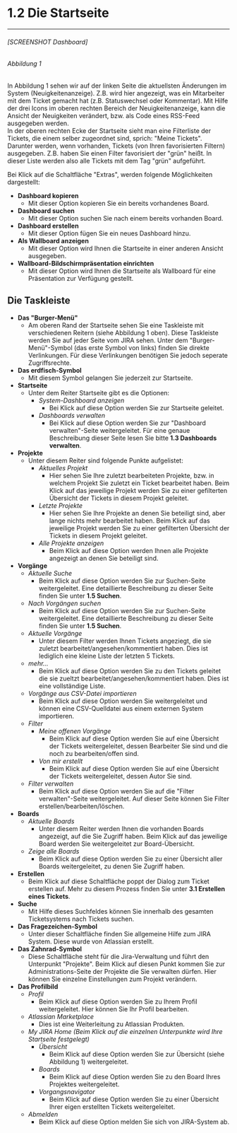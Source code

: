 # 1.2 Die Startseite

---

###### \[SCREENSHOT Dashboard\]

###### _Abbildung 1_

In Abbildung 1 sehen wir auf der linken Seite die aktuellsten Änderungen im System \(Neuigkeitenanzeige\). Z.B. wird hier angezeigt, was ein Mitarbeiter mit dem Ticket gemacht hat \(z.B. Statuswechsel oder Kommentar\). Mit Hilfe der drei Icons im oberen rechten Bereich der Neuigkeitenanzeige, kann die Ansicht der Neuigkeiten verändert, bzw. als Code eines RSS-Feed ausgegeben werden.  
In der oberen rechten Ecke der Startseite sieht man eine Filterliste der Tickets, die einem selber zugeordnet sind, sprich: "Meine Tickets".  
Darunter werden, wenn vorhanden, Tickets \(von Ihren favorisierten Filtern\) ausgegeben. Z.B. haben Sie einen Filter favorisiert der "grün" heißt. In dieser Liste werden also alle Tickets mit dem Tag "grün" aufgeführt.

Bei Klick auf die Schaltfläche "Extras", werden folgende Möglichkeiten dargestellt:

* **Dashboard kopieren**
  * Mit dieser Option kopieren Sie ein bereits vorhandenes Board.
* **Dashboard suchen**
  * Mit dieser Option suchen Sie nach einem bereits vorhanden Board.
* **Dashboard erstellen**
  * Mit dieser Option fügen Sie ein neues Dashboard hinzu.
* **Als Wallboard anzeigen**
  * Mit dieser Option wird Ihnen die Startseite in einer anderen Ansicht ausgegeben.
* **Wallboard-Bildschirmpräsentation einrichten**
  * Mit dieser Option wird Ihnen die Startseite als Wallboard für eine Präsentation zur Verfügung gestellt.

## Die Taskleiste

* **Das "Burger-Menü"**
  * Am oberen Rand der Startseite sehen Sie eine Taskleiste mit verschiedenen Reitern \(siehe Abbildung 1 oben\). Diese Taskleiste werden Sie auf jeder Seite vom JIRA sehen. Unter dem "Burger-Menü"-Symbol \(das erste Symbol von links\) finden Sie direkte Verlinkungen. Für diese Verlinkungen benötigen Sie jedoch seperate Zugriffsrechte.
* **Das erdfisch-Symbol**
  * Mit diesem Symbol gelangen Sie jederzeit zur Startseite.
* **Startseite**
  * Unter dem Reiter Startseite gibt es die Optionen:
    * _System-Dashboard anzeigen_
      * Bei Klick auf diese Option werden Sie zur Startseite geleitet.
    * _Dashboards verwalten_
      * Bei Klick auf diese Option werden Sie zur "Dashboard verwalten"-Seite weitergeleitet. Für eine genaue Beschreibung dieser Seite lesen Sie bitte **1.3 Dashboards verwalten**.
* **Projekte**
  * Unter diesem Reiter sind folgende Punkte aufgelistet:
    * _Aktuelles Projekt_
      * Hier sehen Sie Ihre zuletzt bearbeiteten Projekte, bzw. in welchem Projekt Sie zuletzt ein Ticket bearbeitet haben. Beim Klick auf das jeweilige Projekt werden Sie zu einer gefilterten Übersicht der Tickets in diesem Projekt geleitet. 
    * _Letzte Projekte_
      * Hier sehen Sie Ihre Projekte an denen Sie beteiligt sind, aber lange nichts mehr bearbeitet haben. Beim Klick auf das jeweilige Projekt werden Sie zu einer gefilterten Übersicht der Tickets in diesem Projekt geleitet.
    * _Alle Projekte anzeigen_
      * Beim Klick auf diese Option werden Ihnen alle Projekte angezeigt an denen Sie beteiligt sind. 
* **Vorgänge**
  * _Aktuelle Suche_
    * Beim Klick auf diese Option werden Sie zur Suchen-Seite weitergeleitet. Eine detaillierte Beschreibung zu dieser Seite finden Sie unter **1.5 Suchen**.
  * _Nach Vorgängen suchen_
    * Beim Klick auf diese Option werden Sie zur Suchen-Seite weitergeleitet. Eine detaillierte Beschreibung zu dieser Seite finden Sie unter **1.5 Suchen**.
  * _Aktuelle Vorgänge_
    * Unter diesem Filter werden Ihnen Tickets angeziegt, die sie zuletzt bearbeitet/angesehen/kommentiert haben. Dies ist lediglich eine kleine Liste der letzten 5 Tickets.
  * _mehr..._
    * Beim Klick auf diese Option werden Sie zu den Tickets geleitet die sie zueltzt bearbeitet/angesehen/kommentiert haben. Dies ist eine vollständige Liste.
  * _Vorgänge aus CSV-Datei importieren_
    * Beim Klick auf diese Option werden Sie weitergeleitet und können eine CSV-Quelldatei aus einem externen System importieren.
  * _Filter_
    * _Meine offenen Vorgänge_
      * Beim Klick auf diese Option werden Sie auf eine Übersicht der Tickets weitergeleitet, dessen Bearbeiter Sie sind und die noch zu bearbeiten/offen sind.
    * _Von mir erstellt_
      * Beim Klick auf diese Option werden Sie auf eine Übersicht der Tickets weitergeleitet, dessen Autor Sie sind.
  * _Filter verwalten_
    * Beim Klick auf diese Option werden Sie auf die "Filter verwalten"-Seite weitergeleitet. Auf dieser Seite können Sie Filter erstellen/bearbeiten/löschen.
* **Boards**
  * _Aktuelle Boards_
    * Unter diesem Reiter werden Ihnen die vorhanden Boards angezeigt, auf die Sie Zugriff haben. Beim Klick auf das jeweilige Board werden Sie weitergeleitet zur Board-Übersicht.
  * _Zeige alle Boards_
    * Beim Klick auf diese Option werden Sie zu einer Übersicht aller Boards weitergeleitet, zu denen Sie Zugriff haben.
* **Erstellen**
  * Beim Klick auf diese Schaltfläche poppt der Dialog zum Ticket erstellen auf. Mehr zu diesem Prozess finden Sie unter **3.1 Erstellen eines Tickets**.
* **Suche**
  * Mit Hilfe dieses Suchfeldes können Sie innerhalb des gesamten Ticketsystems nach Tickets suchen.
* **Das Fragezeichen-Symbol**
  * Unter dieser Schaltfläche finden Sie allgemeine Hilfe zum JIRA System. Diese wurde von Atlassian erstellt.
* **Das Zahnrad-Symbol**
  * Diese Schaltfläche steht für die Jira-Verwaltung und führt den Unterpunkt "Projekte". Beim Klick auf diesen Punkt kommen Sie zur Administrations-Seite der Projekte die Sie verwalten dürfen. Hier können Sie einzelne Einstellungen zum Projekt verändern.
* **Das Profilbild**
  * _Profil_
    * Beim Klick auf diese Option werden Sie zu Ihrem Profil weitergeleitet. Hier können Sie Ihr Profil bearbeiten.
  * _Atlassian Marketplace_
    * Dies ist eine Weiterleitung zu Atlassian Produkten.
  * _My JIRA Home \(Beim Klick auf die einzelnen Unterpunkte wird Ihre Startseite festgelegt\)_
    * _Übersicht_
      * Beim Klick auf diese Option werden Sie zur Übersicht \(siehe Abbildung 1\) weitergeleitet.
    * _Boards_
      * Beim Klick auf diese Option werden Sie zu den Board Ihres Projektes weitergeleitet.
    * _Vorgangsnavigator_
      * Beim Klick auf diese Option werden Sie zu einer Übersicht Ihrer eigen erstellten Tickets weitergeleitet.
  * _Abmelden_
    * Beim Klick auf diese Option melden Sie sich von JIRA-System ab.



